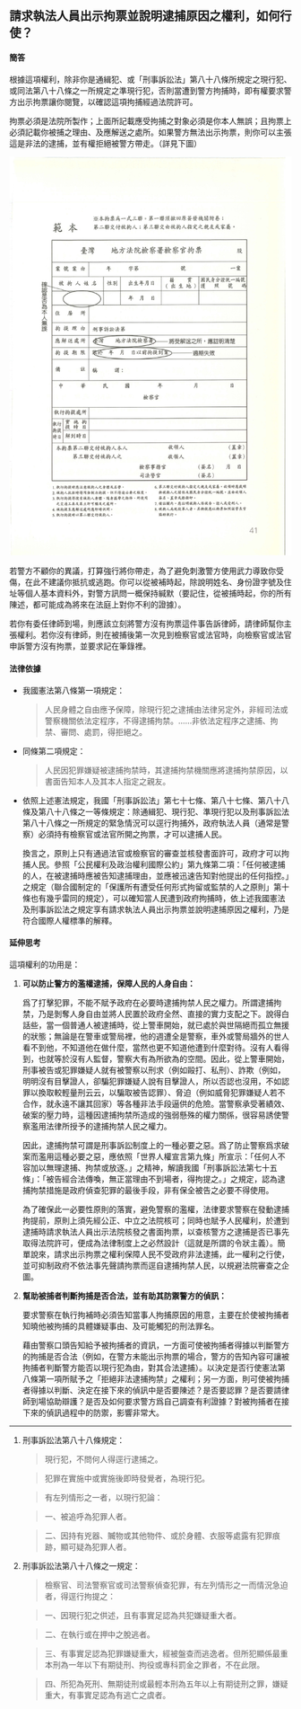 ## 請求執法人員出示拘票並說明逮捕原因之權利，如何行使？

#### 簡答

根據這項權利，除非你是通緝犯、或「刑事訴訟法」第八十八條所規定之現行犯、或同法第八十八條之一所規定之準現行犯，否則當遭到警方拘捕時，即有權要求警方出示拘票讓你閱覽，以確認這項拘捕經過法院許可。

拘票必須是法院所製作；上面所記載應受拘捕之對象必須是你本人無誤；且拘票上必須記載你被捕之理由、及應解送之處所。如果警方無法出示拘票，則你可以主張這是非法的逮捕，並有權拒絕被警方帶走。（詳見下圖）

![拘票](../images/p41.jpg "拘票")

若警方不顧你的異議，打算強行將你帶走，為了避免刺激警方使用武力導致你受傷，在此不建議你抵抗或逃跑。你可以從被補時起，除說明姓名、身份證字號及住址等個人基本資料外，對警方訊問一概保持緘默（要記住，從被捕時起，你的所有陳述，都可能成為將來在法庭上對你不利的證據）。

若你有委任律師到場，則應該立刻將警方沒有拘票這件事告訴律師，請律師幫你主張權利。若你沒有律師，則在被捕後第一次見到檢察官或法官時，向檢察官或法官申訴警方沒有拘票，並要求記在筆錄裡。

#### 法律依據

* 我國憲法第八條第一項規定：

  > 人民身體之自由應予保障，除現行犯之逮捕由法律另定外，非經司法或警察機關依法定程序，不得逮捕拘禁。……非依法定程序之逮捕、拘禁、審問、處罰，得拒絕之。

* 同條第二項規定：

  > 人民因犯罪嫌疑被逮捕拘禁時，其逮捕拘禁機關應將逮捕拘禁原因，以書面告知本人及其本人指定之親友。

* 依照上述憲法規定，我國「刑事訴訟法」第七十七條、第八十七條、第八十八條及第八十八條之一等條規定：除通緝犯、現行犯、準現行犯以及刑事訴訟法第八十八條之一所規定的緊急情況可以逕行拘捕外，政府執法人員（通常是警察）必須持有檢察官或法官所開之拘票，才可以逮捕人民。

   換言之，原則上只有通過法官或檢察官的審查並核發書面許可，政府才可以拘捕人民。參照「公民權利及政治權利國際公約」第九條第二項：「任何被逮捕的人，在被逮捕時應被告知逮捕理由，並應被迅速告知對他提出的任何指控。」之規定（聯合國制定的「保護所有遭受任何形式拘留或監禁的人之原則」第十條也有幾乎雷同的規定），可以確知當人民遭到政府拘捕時，依上述我國憲法及刑事訴訟法之規定享有請求執法人員出示拘票並說明逮捕原因之權利，乃是符合國際人權標準的解釋。

#### 延伸思考

這項權利的功用是：

1. **可以防止警方的濫權逮捕，保障人民的人身自由：**

   爲了打擊犯罪，不能不賦予政府在必要時逮捕拘禁人民之權力。所謂逮捕拘禁，乃是剝奪人身自由並將人民置於政府全然、直接的實力支配之下。說得白話些，當一個普通人被逮捕時，從上警車開始，就已處於與世隔絕而孤立無援的狀態；無論是在警車或警局裡，他的週遭全是警察，車外或警局牆外的世人看不到他，不知道他在做什麼，當然也更不知道他遭到什麼對待。沒有人看得到，也就等於沒有人監督，警察大有為所欲為的空間。因此，從上警車開始，刑事被告或犯罪嫌疑人就有被警察以刑求（例如毆打、私刑）、詐欺（例如，明明沒有目擊證人，卻騙犯罪嫌疑人說有目擊證人，所以否認也沒用，不如認罪以換取較輕量刑云云，以騙取被告認罪）、脅迫（例如威脅犯罪嫌疑人若不合作，就永遠不讓其回家）等各種非法手段逼供的危險。當警察承受著績效、破案的壓力時，這種因逮捕拘禁所造成的強弱懸殊的權力關係，很容易誘使警察濫用法律所授予的逮捕拘禁人民之權力。

   因此，逮捕拘禁可謂是刑事訴訟制度上的一種必要之惡。爲了防止警察爲求破案而濫用這種必要之惡，應依照「世界人權宣言第九條」所宣示：「任何人不容加以無理逮捕、拘禁或放逐。」之精神，解讀我國「刑事訴訟法第七十五條」：「被告經合法傳喚，無正當理由不到場者，得拘提之。」之規定，認為逮捕拘禁措施是政府偵查犯罪的最後手段，非有保全被告之必要不得使用。

   為了確保此一必要性原則的落實，避免警察的濫權，法律要求警察在發動逮捕拘提前，原則上須先經公正、中立之法院核可；同時也賦予人民權利，於遭到逮捕時請求執法人員出示法院核發之書面拘票，以查核警方之逮捕是否已事先取得法院許可，便成為法律制度上之必然設計（這就是所謂的令狀主義）。簡單說來，請求出示拘票之權利保障人民不受政府非法逮捕，此一權利之行使，並可抑制政府不依法事先聲請拘票而逕自逮捕拘禁人民，以規避法院審查之企圖。

2. **幫助被捕者判斷拘捕是否合法，並有助其防禦警方的偵訊：**

   要求警察在執行拘補時必須告知當事人拘捕原因的用意，主要在於使被拘捕者知曉他被拘捕的具體嫌疑事由、及可能觸犯的刑法罪名。

   藉由警察口頭告知給予被拘捕者的資訊，一方面可使被拘捕者得據以判斷警方的拘捕是否合法（例如，在警方未能出示拘票的場合，警方的告知內容可讓被拘捕者判斷警方能否以現行犯為由，對其合法逮捕）。以決定是否行使憲法第八條第一項所賦予之「拒絕非法逮捕拘禁」之權利；另一方面，則可使被拘捕者得據以判斷、決定在接下來的偵訊中是否要陳述？是否要認罪？是否要請律師到場協助辯護？是否及如何要求警方爲自己調查有利證據？對被拘捕者在接下來的偵訊過程中的防禦，影響非常大。

---

1. 刑事訴訟法第八十八條規定：

   > 現行犯，不問何人得逕行逮捕之。

   > 犯罪在實施中或實施後即時發覺者，為現行犯。

   > 有左列情形之一者，以現行犯論：

   > 一、被追呼為犯罪人者。

   > 二、因持有兇器、贓物或其他物件、或於身體、衣服等處露有犯罪痕跡，顯可疑為犯罪人者。

1. 刑事訴訟法第八十八條之一規定：

   > 檢察官、司法警察官或司法警察偵查犯罪，有左列情形之一而情況急迫者，得逕行拘提之：

   > 一、因現行犯之供述，且有事實足認為共犯嫌疑重大者。

   > 二、在執行或在押中之脫逃者。

   > 三、有事實足認為犯罪嫌疑重大，經被盤查而逃逸者。但所犯顯係最重本刑為一年以下有期徒刑、拘役或專科罰金之罪者，不在此限。

   > 四、所犯為死刑、無期徒刑或最輕本刑為五年以上有期徒刑之罪，嫌疑重大，有事實足認為有逃亡之虞者。